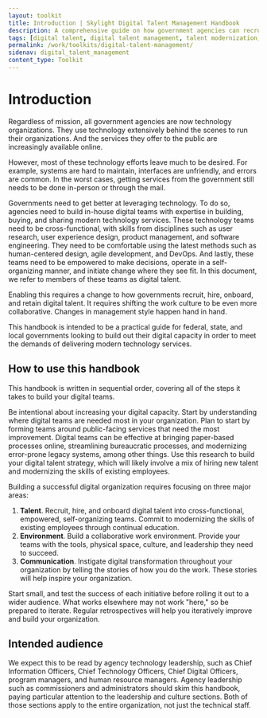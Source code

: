```yaml
---
layout: toolkit
title: Introduction | Skylight Digital Talent Management Handbook
description: A comprehensive guide on how government agencies can recruit, hire, onboard, and retain digital talent.
tags: [digital talent, digital talent management, talent modernization, guide]
permalink: /work/toolkits/digital-talent-management/
sidenav: digital_talent_management
content_type: Toolkit
---
```


# Introduction

Regardless of mission, all government agencies are now technology organizations. They use technology extensively behind the scenes to run their organizations. And the services they offer to the public are increasingly available online.

However, most of these technology efforts leave much to be desired. For example, systems are hard to maintain, interfaces are unfriendly, and errors are common. In the worst cases, getting services from the government still needs to be done in-person or through the mail.

Governments need to get better at leveraging technology. To do so, agencies need to build in-house digital teams with expertise in building, buying, and sharing modern technology services. These technology teams need to be cross-functional, with skills from disciplines such as user research, user experience design, product management, and software engineering. They need to be comfortable using the latest methods such as human-centered design, agile development, and DevOps. And lastly, these teams need to be empowered to make decisions, operate in a self-organizing manner, and initiate change where they see fit. In this document, we refer to members of these teams as digital talent.

Enabling this requires a change to how governments recruit, hire, onboard, and retain digital talent. It requires shifting the work culture to be even more collaborative. Changes in management style happen hand in hand.

This handbook is intended to be a practical guide for federal, state, and local governments looking to build out their digital capacity in order to meet the demands of delivering modern technology services.

## How to use this handbook

This handbook is written in sequential order, covering all of the steps it takes to build your digital teams.

Be intentional about increasing your digital capacity. Start by understanding where digital teams are needed most in your organization. Plan to start by forming teams around public-facing services that need the most improvement. Digital teams can be effective at bringing paper-based processes online, streamlining bureaucratic processes, and modernizing error-prone legacy systems, among other things. Use this research to build your digital talent strategy, which will likely involve a mix of hiring new talent and modernizing the skills of existing employees.

Building a successful digital organization requires focusing on three major areas:

1. **Talent**. Recruit, hire, and onboard digital talent into cross-functional, empowered, self-organizing teams. Commit to modernizing the skills of existing employees through continual education.
2. **Environment**. Build a collaborative work environment. Provide your teams with the tools, physical space, culture, and leadership they need to succeed.
3. **Communication**. Instigate digital transformation throughout your organization by telling the stories of how you do the work. These stories will help inspire your organization.

Start small, and test the success of each initiative before rolling it out to a wider audience. What works elsewhere may not work "here," so be prepared to iterate. Regular retrospectives will help you iteratively improve and build your organization.

## Intended audience

We expect this to be read by agency technology leadership, such as Chief Information Officers, Chief Technology Officers, Chief Digital Officers, program managers, and human resource managers. Agency leadership such as commissioners and administrators should skim this handbook, paying particular attention to the leadership and culture sections. Both of those sections apply to the entire organization, not just the technical staff.
